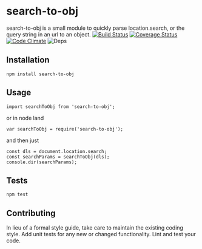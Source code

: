 # search-to-obj

search-to-obj is a small module to quickly parse location.search, or the query string in an url to an object.
[![Build Status](https://travis-ci.org/cezarystefanski/search-to-obj.svg?branch=master)](https://travis-ci.org/cezarystefanski/search-to-obj) [![Coverage Status](https://coveralls.io/repos/github/cezarystefanski/search-to-obj/badge.svg?branch=master)](https://coveralls.io/github/cezarystefanski/search-to-obj?branch=master) [![Code Climate](https://codeclimate.com/github/cezarystefanski/search-to-obj/badges/gpa.svg)](https://codeclimate.com/github/cezarystefanski/search-to-obj) ![Deps](https://david-dm.org/cezarystefanski/search-to-obj.svg)

## Installation
  

   `npm install search-to-obj`

## Usage

    import searchToObj from 'search-to-obj';

or in node land 

    var searchToObj = require('search-to-obj');

and then just 

    const dls = document.location.search;
    const searchParams = searchToObj(dls);
    console.dir(searchParams);

## Tests

  `npm test`

## Contributing

In lieu of a formal style guide, take care to maintain the existing coding style. Add unit tests for any new or changed functionality. Lint and test your code.
  